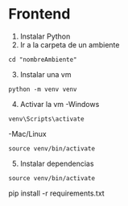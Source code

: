 # Frontend
1. Instalar Python
2. Ir a la carpeta de un ambiente
```
cd "nombreAmbiente"
```

3. Instalar una vm
```
python -m venv venv
```

4. Activar la vm
-Windows
```
venv\Scripts\activate
```

-Mac/Linux
```
source venv/bin/activate
```

5. Instalar dependencias
```
source venv/bin/activate
```
pip install -r requirements.txt
```